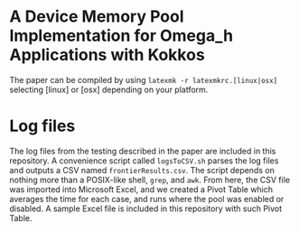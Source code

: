 # A Device Memory Pool Implementation for Omega\_h Applications with Kokkos

The paper can be compiled by using `latexmk -r latexmkrc.[linux|osx]` selecting [linux] or [osx] depending on your platform.

# Log files

The log files from the testing described in the paper are included in this repository. A convenience script called `logsToCSV.sh` parses the log files and outputs a CSV named `frontierResults.csv`. The script depends on nothing more than a POSIX-like shell, `grep`, and `awk`. From here, the CSV file was imported into Microsoft Excel, and we created a Pivot Table which averages the time for each case, and runs where the pool was enabled or disabled. A sample Excel file is included in this repository with such Pivot Table. 
